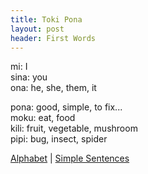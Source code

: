 ```yaml
---
title: Toki Pona
layout: post
header: First Words
---
```

mi: I  
sina: you  
ona: he, she, them, it

pona: good, simple, to fix...  
moku: eat, food  
kili: fruit, vegetable, mushroom  
pipi: bug, insect, spider

[Alphabet](Alphabet.md) | [Simple Sentences](02SimpleSentences.md)